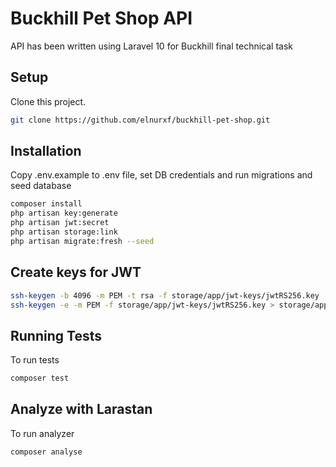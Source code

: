 # Buckhill Pet Shop API

API has been written using Laravel 10 for Buckhill final technical task

## Setup

Clone this project.

```bash
git clone https://github.com/elnurxf/buckhill-pet-shop.git
```

## Installation

Copy .env.example to .env file, set DB credentials and run migrations and seed database

```bash
composer install
php artisan key:generate
php artisan jwt:secret
php artisan storage:link
php artisan migrate:fresh --seed
```

## Create keys for JWT

```bash
ssh-keygen -b 4096 -m PEM -t rsa -f storage/app/jwt-keys/jwtRS256.key
ssh-keygen -e -m PEM -f storage/app/jwt-keys/jwtRS256.key > storage/app/jwt-keys/jwtRS256.key.pub
````

## Running Tests

To run tests

```bash
composer test
```

## Analyze with Larastan

To run analyzer

```bash
composer analyse
```